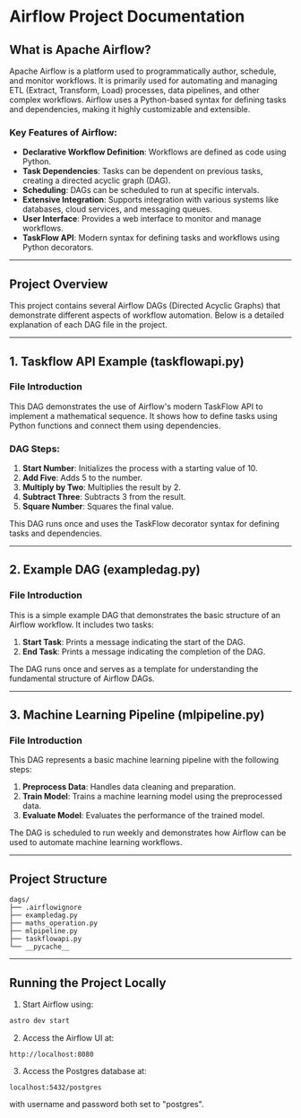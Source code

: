 # Airflow Project Documentation

## What is Apache Airflow?
Apache Airflow is a platform used to programmatically author, schedule, and monitor workflows. It is primarily used for automating and managing ETL (Extract, Transform, Load) processes, data pipelines, and other complex workflows. Airflow uses a Python-based syntax for defining tasks and dependencies, making it highly customizable and extensible.

### Key Features of Airflow:
- **Declarative Workflow Definition**: Workflows are defined as code using Python.
- **Task Dependencies**: Tasks can be dependent on previous tasks, creating a directed acyclic graph (DAG).
- **Scheduling**: DAGs can be scheduled to run at specific intervals.
- **Extensive Integration**: Supports integration with various systems like databases, cloud services, and messaging queues.
- **User Interface**: Provides a web interface to monitor and manage workflows.
- **TaskFlow API**: Modern syntax for defining tasks and workflows using Python decorators.

---

## Project Overview

This project contains several Airflow DAGs (Directed Acyclic Graphs) that demonstrate different aspects of workflow automation. Below is a detailed explanation of each DAG file in the project.

---

## 1. Taskflow API Example (taskflowapi.py)

### File Introduction
This DAG demonstrates the use of Airflow's modern TaskFlow API to implement a mathematical sequence. It shows how to define tasks using Python functions and connect them using dependencies.

### DAG Steps:
1. **Start Number**: Initializes the process with a starting value of 10.
2. **Add Five**: Adds 5 to the number.
3. **Multiply by Two**: Multiplies the result by 2.
4. **Subtract Three**: Subtracts 3 from the result.
5. **Square Number**: Squares the final value.

This DAG runs once and uses the TaskFlow decorator syntax for defining tasks and dependencies.

---

## 2. Example DAG (exampledag.py)

### File Introduction
This is a simple example DAG that demonstrates the basic structure of an Airflow workflow. It includes two tasks:
1. **Start Task**: Prints a message indicating the start of the DAG.
2. **End Task**: Prints a message indicating the completion of the DAG.

The DAG runs once and serves as a template for understanding the fundamental structure of Airflow DAGs.

---

## 3. Machine Learning Pipeline (mlpipeline.py)

### File Introduction
This DAG represents a basic machine learning pipeline with the following steps:
1. **Preprocess Data**: Handles data cleaning and preparation.
2. **Train Model**: Trains a machine learning model using the preprocessed data.
3. **Evaluate Model**: Evaluates the performance of the trained model.

The DAG is scheduled to run weekly and demonstrates how Airflow can be used to automate machine learning workflows.

---

## Project Structure
```
dags/
├── .airflowignore
├── exampledag.py
├── maths_operation.py
├── mlpipeline.py
├── taskflowapi.py
└── __pycache__
```

---

## Running the Project Locally
1. Start Airflow using:
```bash
astro dev start
```

2. Access the Airflow UI at:
```text
http://localhost:8080
```

3. Access the Postgres database at:
```text
localhost:5432/postgres
```
with username and password both set to "postgres".
